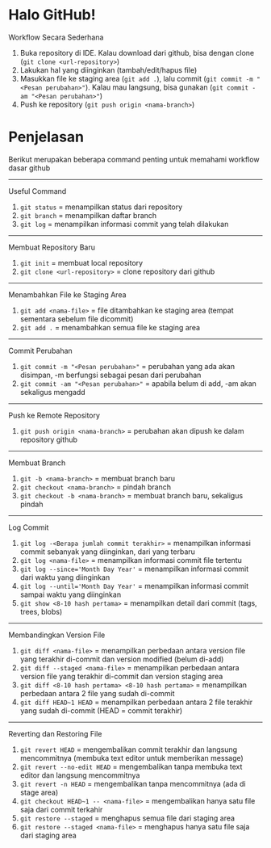 # Halo GitHub!

Workflow Secara Sederhana
1. Buka repository di IDE. Kalau download dari github, bisa dengan clone (``` git clone <url-repository> ```)
2. Lakukan hal yang diinginkan (tambah/edit/hapus file)
3. Masukkan file ke staging area (``` git add . ```), lalu commit (``` git commit -m "<Pesan perubahan>" ```). Kalau mau langsung, bisa gunakan (``` git commit -am "<Pesan perubahan>" ```)
4. Push ke repository (``` git push origin <nama-branch> ```)

# Penjelasan

Berikut merupakan beberapa command penting untuk memahami workflow dasar github

---

Useful Command
1. ``` git status ``` = menampilkan status dari repository
2. ``` git branch ``` = menampilkan daftar branch
3. ``` git log ``` = menampilkan informasi commit yang telah dilakukan

---

Membuat Repository Baru
1. ``` git init ``` = membuat local repository
2. ``` git clone <url-repository> ``` = clone repository dari github

---

Menambahkan File ke Staging Area
1. ``` git add <nama-file> ``` = file ditambahkan ke staging area (tempat sementara sebelum file dicommit)
2. ``` git add . ``` = menambahkan semua file ke staging area

---

Commit Perubahan
1. ``` git commit -m "<Pesan perubahan>" ``` = perubahan yang ada akan disimpan, -m berfungsi sebagai pesan dari perubahan
2. ``` git commit -am "<Pesan perubahan>" ``` = apabila belum di add, -am akan sekaligus mengadd

---

Push ke Remote Repository
1. ``` git push origin <nama-branch> ``` = perubahan akan dipush ke dalam repository github

---

Membuat Branch
1. ``` git -b <nama-branch> ``` = membuat branch baru
2. ``` git checkout <nama-branch> ``` = pindah branch
3. ``` git checkout -b <nama-branch> ``` = membuat branch baru, sekaligus pindah

---

Log Commit
1. ``` git log -<Berapa jumlah commit terakhir> ``` = menampilkan informasi commit sebanyak yang diinginkan, dari yang terbaru
2. ``` git log <nama-file> ``` = menampilkan informasi commit file tertentu
3. ``` git log --since='Month Day Year' ``` = menampilkan informasi commit dari waktu yang diinginkan
4. ``` git log --until='Month Day Year' ``` = menampilkan informasi commit sampai waktu yang diinginkan
5. ``` git show <8-10 hash pertama> ``` = menampilkan detail dari commit (tags, trees, blobs)

---

Membandingkan Version File
1. ``` git diff <nama-file> ``` = menampilkan perbedaan antara version file yang terakhir di-commit dan version modified (belum di-add)
2. ``` git diff --staged <nama-file> ``` = menampilkan perbedaan antara version file yang terakhir di-commit dan version staging area
3. ``` git diff <8-10 hash pertama> <8-10 hash pertama> ``` = menampilkan perbedaan antara 2 file yang sudah di-commit
4. ``` git diff HEAD~1 HEAD ``` = menampilkan perbedaan antara 2 file terakhir yang sudah di-commit (HEAD = commit terakhir)

---

Reverting dan Restoring File
1. ``` git revert HEAD ``` = mengembalikan commit terakhir dan langsung mencommitnya (membuka text editor untuk memberikan message)
2. ``` git revert --no-edit HEAD ``` = mengembalikan tanpa membuka text editor dan langsung mencommitnya
3. ``` git revert -n HEAD ``` = mengembalikan tanpa mencommitnya (ada di stage area)
4. ``` git checkout HEAD~1 -- <nama-file> ``` = mengembalikan hanya satu file saja dari commit terkahir
5. ``` git restore --staged ``` = menghapus semua file dari staging area
6. ``` git restore --staged <nama-file> ``` = menghapus hanya satu file saja dari staging area